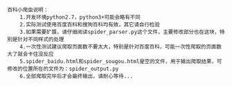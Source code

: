     百科小爬虫说明：
        1.开发环境python2.7，python3+可能会略有不同
        2.实际测试使用百度百科和搜狗百科均有效，其它请自行检验
        3.如果需要扩展，请仔细阅读spider_parser.py这个文件，主要修改部分也在这块，特别是针对不同样式的处理
        4.一次性测试建议爬取页面数不要太大，特别是针对百度百科，可能一次性爬取的页面数大了就会卡住没反应
        5.spider_baidu.html和spider_sougou.html是空的文件，用于输出爬取结果，可修改的位置所在的文件为：spider_output.py
        6.全部爬取完毕后才会最终输出，请耐心等待...    
